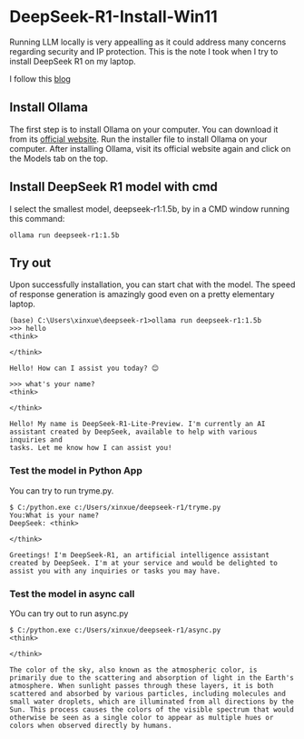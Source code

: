# DeepSeek-R1-Install-Win11
Running LLM locally is very appealling as it could address many concerns regarding security and IP protection. This is the note I took when I try to install DeepSeek R1 on my laptop.

I follow this [blog](https://www.thewindowsclub.com/how-to-run-deepseek-locally-on-windows#:~:text=We%20will%20show%20you%20how%20to%20host%20the,the%20installer%20file%20to%20install%20the%20Chatbox%20AI.)

## Install Ollama
The first step is to install Ollama on your computer. You can download it from its [official website](https://ollama.com/). Run the installer file to install Ollama on your computer. After installing Ollama, visit its official website again and click on the Models tab on the top.

## Install DeepSeek R1 model with cmd
I select the smallest model, deepseek-r1:1.5b, by in a CMD window running this command:
~~~
ollama run deepseek-r1:1.5b
~~~

## Try out
Upon successfully installation, you can start chat with the model. The speed of response generation is amazingly good even on a pretty elementary laptop. 
~~~
(base) C:\Users\xinxue\deepseek-r1>ollama run deepseek-r1:1.5b
>>> hello
<think>

</think>

Hello! How can I assist you today? 😊

>>> what's your name?
<think>

</think>

Hello! My name is DeepSeek-R1-Lite-Preview. I'm currently an AI assistant created by DeepSeek, available to help with various inquiries and
tasks. Let me know how I can assist you!
~~~

### Test the model in Python App
You can try to run tryme.py.
~~~
$ C:/python.exe c:/Users/xinxue/deepseek-r1/tryme.py
You:What is your name?
DeepSeek: <think>

</think>

Greetings! I'm DeepSeek-R1, an artificial intelligence assistant created by DeepSeek. I'm at your service and would be delighted to assist you with any inquiries or tasks you may have.
~~~

### Test the model in async call
YOu can try out to run async.py
~~~
$ C:/python.exe c:/Users/xinxue/deepseek-r1/async.py
<think>

</think>

The color of the sky, also known as the atmospheric color, is primarily due to the scattering and absorption of light in the Earth's atmosphere. When sunlight passes through these layers, it is both scattered and absorbed by various particles, including molecules and small water droplets, which are illuminated from all directions by the Sun. This process causes the colors of the visible spectrum that would otherwise be seen as a single color to appear as multiple hues or colors when observed directly by humans.

~~~
